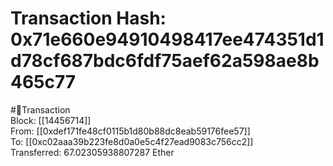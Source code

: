 
Transaction Hash: 0x71e660e94910498417ee474351d1d78cf687bdc6fdf75aef62a598ae8b465c77
====================================================================================
  
#💸Transaction  
Block: [[14456714]]  
From: [[0xdef171fe48cf0115b1d80b88dc8eab59176fee57]]  
To: [[0xc02aaa39b223fe8d0a0e5c4f27ead9083c756cc2]]  
Transferred: 67.02305938807287 Ether